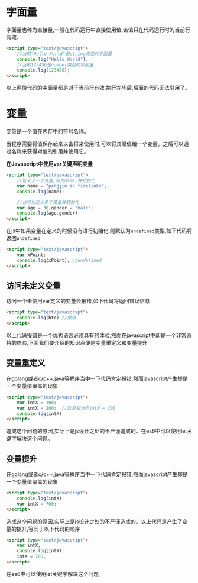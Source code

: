# 字面量

字面量也称为直接量,一般在代码运行中直接使用值,该值只在代码运行时的当前行有效.

```html
<script type="text/javascript">
	//当前"Hello World"是string类型的字面量
	console.log("Hello World"); 
	//当前123456是number类型的字面量
	console.log(123456);       
</script>
```

以上两段代码的字面量都是对于当前行有效,执行完毕后,后面的代码无法引用了。


# 变量

变量是一个值在内存中的符号名称。

当程序需要将值保存起来以备将来使用时,可以将其赋值给一个变量，之后可以通过名称来获得对值的引用并使用它。

**在Javascript中使用var关键声明变量**

```html
<script type="text/javascript">
	//定义了一个变量,名为name,并初始化
	var name = "pengjin in firelinks";
	console.log(name);

	//也可以定义多个变量并初始化
	var age = 30,gender = "male";
	console.log(age,gender);
</script>
```

在js中如果变量在定义的时候没有进行初始化,则默认为`undefined`类型,如下代码将返回`undefined`

```html
<script type="text/javascript">
	var xPoint;
	console.log(xPoint); //undefined
</script>
```

## 访问未定义变量

访问一个未使用var定义的变量会报错,如下代码将返回错误信息

```html
<script type="text/javascript">
	console.log(btc) //报错
</script>
```

以上代码报错是一个优秀语言必须具有的体验,然而在javascript中却是一个非常奇特的体验,下面我们要介绍的知识点便是变量重定义和变量提升


## 变量重定义

在golang或者c/c++,java等程序当中一下代码肯定报错,然而javascript产生却是一个变量值覆盖的现象

```html
<script type="text/javascript">
	var intX = 100;
	var intX = 200;  //这里相当于intX = 200
	console.log(intX)
</script>
```

造成这个问题的原因,实际上是js设计之处的不严谨造成的。在es6中可以使用let关键字解决这个问题。


## 变量提升

在golang或者c/c++,java等程序当中一下代码肯定报错,然而javascript产生却是一个变量值覆盖的现象

```html
<script type="text/javascript">
	console.log(intX);
	var intX = 700;
</script>
```

造成这个问题的原因,实际上是js设计之处的不严谨造成的。以上代码是产生了变量的提升,等同于以下代码的顺序

```html
<script type="text/javascript">
	var intX;
	console.log(intX);
	intX = 700;
</script>
```

在es6中可以使用let关键字解决这个问题。